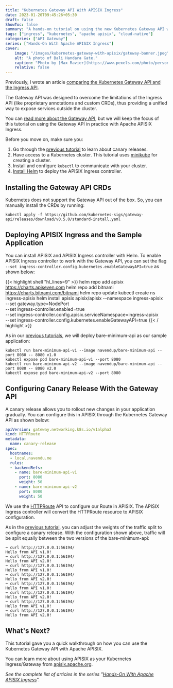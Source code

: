 ```yaml
---
title: "Kubernetes Gateway API With APISIX Ingress"
date: 2023-01-20T09:45:26+05:30
draft: false
ShowToc: false
summary: "A hands-on tutorial on using the new Kubernetes Gateway API with Apache APISIX Ingress."
tags: ["ingress", "kubernetes", "apache apisix", "cloud-native"]
categories: ["API Gateway"]
series: ["Hands-On With Apache APISIX Ingress"]
cover:
    image: "/images/kubernetes-gateway-with-apisix/gateway-banner.jpeg"
    alt: "A photo of Bali Handara Gate."
    caption: "Photo by [Max Ravier](https://www.pexels.com/photo/person-walking-on-pathway-3348363/)"
    relative: false
---
```


Previously, I wrote an article [comparing the Kubernetes Gateway API and the Ingress API](/posts/gateway-vs-ingress-api/).

The Gateway API was designed to overcome the limitations of the Ingress API (like proprietary annotations and custom CRDs), thus providing a unified way to expose services outside the cluster.

You can [read more about the Gateway API](https://gateway-api.sigs.k8s.io/), but we will keep the focus of this tutorial on using the Gateway API in practice with Apache APISIX Ingress.

Before you move on, make sure you:

1. Go through the [previous tutorial](/posts/canary-in-kubernetes/) to learn about canary releases.
2. Have access to a Kubernetes cluster. This tutorial uses [minikube](https://minikube.sigs.k8s.io/) for creating a cluster.
3. Install and configure `kubectl` to communicate with your cluster.
4. [Install Helm](https://helm.sh/docs/intro/install/) to deploy the APISIX Ingress controller.

## Installing the Gateway API CRDs

Kubernetes does not support the Gateway API out of the box. So, you can manually install the CRDs by running:

```shell
kubectl apply -f https://github.com/kubernetes-sigs/gateway-api/releases/download/v0.5.0/standard-install.yaml
```

## Deploying APISIX Ingress and the Sample Application

You can install APISIX and APISIX Ingress controller with Helm. To enable APISIX Ingress controller to work with the Gateway API, you can set the flag `--set ingress-controller.config.kubernetes.enableGatewayAPI=true` as shown below:

{{< highlight shell "hl_lines=9" >}}
helm repo add apisix https://charts.apiseven.com
helm repo add bitnami https://charts.bitnami.com/bitnami
helm repo update
kubectl create ns ingress-apisix
helm install apisix apisix/apisix --namespace ingress-apisix \
--set gateway.type=NodePort \
--set ingress-controller.enabled=true \
--set ingress-controller.config.apisix.serviceNamespace=ingress-apisix \
--set ingress-controller.config.kubernetes.enableGatewayAPI=true
{{< / highlight >}}

As in our [previous tutorials](/posts/canary-in-kubernetes/#deploying-a-sample-application), we will deploy bare-minimum-api as our sample application:

```shell
kubectl run bare-minimum-api-v1 --image navendup/bare-minimum-api --port 8080 -- 8080 v1.0
kubectl expose pod bare-minimum-api-v1 --port 8080
kubectl run bare-minimum-api-v2 --image navendup/bare-minimum-api --port 8080 -- 8080 v2.0
kubectl expose pod bare-minimum-api-v2 --port 8080
```

## Configuring Canary Release With the Gateway API

A canary release allows you to rollout new changes in your application gradually. You can configure this in APISIX through the Kubernetes Gateway API as shown below:

```yaml title="kubernetes-gateway-canary.yaml"
apiVersion: gateway.networking.k8s.io/v1alpha2
kind: HTTPRoute
metadata:
  name: canary-release
spec:
  hostnames:
  - local.navendu.me
  rules:
  - backendRefs:
    - name: bare-minimum-api-v1
      port: 8080
      weight: 50
    - name: bare-minimum-api-v2
      port: 8080
      weight: 50
```

We use the [HTTPRoute](https://gateway-api.sigs.k8s.io/api-types/httproute) API to configure our Route in APISIX. The APISIX Ingress controller will convert the HTTPRoute resource to APISIX configuration.

As in the [previous tutorial](/posts/canary-in-kubernetes), you can adjust the weights of the traffic split to configure a canary release. With the configuration shown above, traffic will be split equally between the two versions of the bare-minimum-api:

```shell title="output"
➜ curl http://127.0.0.1:56194/
Hello from API v1.0!
➜ curl http://127.0.0.1:56194/
Hello from API v2.0!
➜ curl http://127.0.0.1:56194/
Hello from API v1.0!
➜ curl http://127.0.0.1:56194/
Hello from API v2.0!
➜ curl http://127.0.0.1:56194/
Hello from API v1.0!
➜ curl http://127.0.0.1:56194/
Hello from API v2.0!
➜ curl http://127.0.0.1:56194/
Hello from API v1.0!
➜ curl http://127.0.0.1:56194/
Hello from API v2.0!
```

## What's Next?

This tutorial gave you a quick walkthrough on how you can use the Kubernetes Gateway API with Apache APISIX.

You can learn more about using APISIX as your Kubernetes Ingress/Gateway from [apisix.apache.org](https://apisix.apache.org/docs/ingress-controller/getting-started/).

_See the complete list of articles in the series "[Hands-On With Apache APISIX Ingress](/series/hands-on-with-apache-apisix-ingress/)"._

